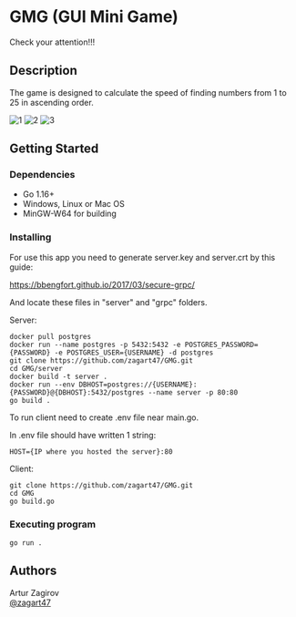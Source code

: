 # GMG (GUI Mini Game)

Check your attention!!!


## Description

The game is designed to calculate the speed of finding numbers from 1 to 25 in ascending order.

![1](https://user-images.githubusercontent.com/57867110/193422217-9e06a2d6-3532-4f01-b4b5-865e595337aa.png)
![2](https://user-images.githubusercontent.com/57867110/193422224-25741311-2805-402a-a7cb-3c267b2a6020.png)
![3](https://user-images.githubusercontent.com/57867110/193422230-261d0eda-2713-4aa2-b4db-621c55c57b95.png)


## Getting Started

### Dependencies

* Go 1.16+
* Windows, Linux or Mac OS
* MinGW-W64 for building

### Installing
For use this app you need to generate server.key and server.crt by this guide:

https://bbengfort.github.io/2017/03/secure-grpc/

And locate these files in "server" and "grpc" folders.


Server:
```
docker pull postgres
docker run --name postgres -p 5432:5432 -e POSTGRES_PASSWORD={PASSWORD} -e POSTGRES_USER={USERNAME} -d postgres
git clone https://github.com/zagart47/GMG.git
cd GMG/server
docker build -t server .
docker run --env DBHOST=postgres://{USERNAME}:{PASSWORD}@{DBHOST}:5432/postgres --name server -p 80:80
go build .
```

To run client need to create .env file near main.go.

In .env file should have written 1 string:


```
HOST={IP where you hosted the server}:80
```


Client:
```
git clone https://github.com/zagart47/GMG.git
cd GMG
go build.go
```

### Executing program

```
go run .
```

## Authors

Artur Zagirov  
[@zagart47](https://t.me/zagart47)
